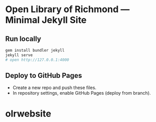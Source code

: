 # Open Library of Richmond — Minimal Jekyll Site

## Run locally
```bash
gem install bundler jekyll
jekyll serve
# open http://127.0.0.1:4000
```

## Deploy to GitHub Pages
- Create a new repo and push these files.
- In repository settings, enable GitHub Pages (deploy from branch).
# olrwebsite
